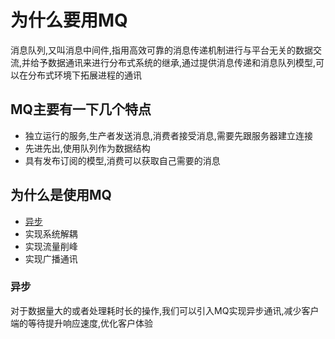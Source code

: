 # 为什么要用MQ

消息队列,又叫消息中间件,指用高效可靠的消息传递机制进行与平台无关的数据交流,并给予数据通讯来进行分布式系统的继承,通过提供消息传递和消息队列模型,可以在分布式环境下拓展进程的通讯

## MQ主要有一下几个特点

- 独立运行的服务,生产者发送消息,消费者接受消息,需要先跟服务器建立连接
- 先进先出,使用队列作为数据结构
- 具有发布订阅的模型,消费可以获取自己需要的消息

## 为什么是使用MQ

- [异步](#异步)
- 实现系统解耦
- 实现流量削峰
- 实现广播通讯

### 异步

对于数据量大的或者处理耗时长的操作,我们可以引入MQ实现异步通讯,减少客户端的等待提升响应速度,优化客户体验

